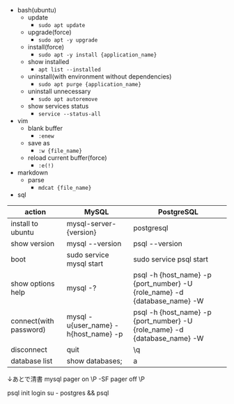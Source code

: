 - bash(ubuntu)
    - update
        - ```sudo apt update```
    - upgrade(force)
        - ```sudo apt -y upgrade```
    - install(force)
        - ```sudo apt -y install {application_name}```
    - show installed
        - ```apt list --installed```
    - uninstall(with environment without dependencies)
        - ```sudo apt purge {application_name}```
    - uninstall unnecessary
        - ```sudo apt autoremove```
    - show services status
        - ```service --status-all```
- vim
    - blank buffer
        - ```:enew```
    - save as
        - ```:w {file_name}```
    - reload current buffer(force)
        - ```:e(!)```
- markdown
    - parse
        - ```mdcat {file_name}```
- sql

|action|MySQL|PostgreSQL|
|----|----|----|
|install to ubuntu|mysql-server-{version}|postgresql|
|show version|mysql --version|psql --version|
|boot|sudo service mysql start|sudo service psql start|
|show options help|mysql -?|psql -h {host_name} -p {port_number} -U {role_name} -d {database_name} -W|
|connect(with password)|mysql -u{user_name} -h{host_name} -p|psql -h {host_name} -p {port_number} -U {role_name} -d {database_name} -W|
|disconnect|quit|\q|
|database list|show databases;|a|

↓あとで清書
mysql
pager on
\P -SF
pager off
\P

psql
init login
su - postgres && psql
